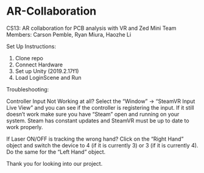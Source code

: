 # AR-Collaboration
CS13: AR collaboration for PCB analysis with VR and Zed Mini
Team Members: Carson Pemble, Ryan Miura, Haozhe Li


Set Up Instructions:
1. Clone repo
2. Connect Hardware
3. Set up Unity (2019.2.17f1)
4. Load LoginScene and Run



Troubleshooting:

Controller Input Not Working at all?
Select the “Window” -> “SteamVR Input Live View” and you can see if the controller is registering the input. If it still doesn’t work make sure you have “Steam” open and running on your system. Steam has constant updates and SteamVR must be up to date to work properly.

If Laser ON/OFF is tracking the wrong hand?
Click on the “Right Hand” object and switch the device to 4 (if it is currently 3) or 3 (if it is currently 4). Do the same for the “Left Hand” object.


Thank you for looking into our project.
